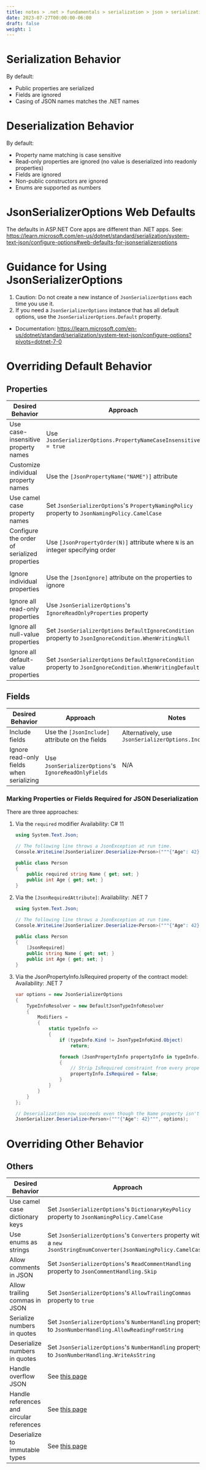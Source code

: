 ```yaml
---
title: notes > .net > fundamentals > serialization > json > serialization behavior with attributes and JsonSerializerOptions
date: 2023-07-27T00:00:00-06:00
draft: false
weight: 1
---
```


# Serialization Behavior
By default:
- Public properties are serialized
- Fields are ignored
- Casing of JSON names matches the .NET names

# Deserialization Behavior
By default:
- Property name matching is case sensitive
- Read-only properties are ignored (no value is deserialized into readonly properties)
- Fields are ignored
- Non-public constructors are ignored
- Enums are supported as numbers

# JsonSerializerOptions Web Defaults
The defaults in ASP.NET Core apps are different than .NET apps.  See: https://learn.microsoft.com/en-us/dotnet/standard/serialization/system-text-json/configure-options#web-defaults-for-jsonserializeroptions

# Guidance for Using JsonSerializerOptions
1. <o>Caution:</o> Do not create a new instance of `JsonSerializerOptions` each time you use it.
2. If you need a `JsonSerializerOptions` instance that has all default options, use the `JsonSerializerOptions.Default` property.
- Documentation: https://learn.microsoft.com/en-us/dotnet/standard/serialization/system-text-json/configure-options?pivots=dotnet-7-0

# Overriding Default Behavior
## Properties
| Desired Behavior                             | Approach                                                                                                  | Notes                                                                                                          |
| -------------------------------------------- | --------------------------------------------------------------------------------------------------------- | -------------------------------------------------------------------------------------------------------------- |
| Use case-insensitive property names          | Use `JsonSerializerOptions.PropertyNameCaseInsensitive = true`                                            | N/A                                                                                                            |
| Customize individual property names          | Use the `[JsonPropertyName("NAME")]` attribute                                                            | N/A                                                                                                            |
| Use camel case property names                | Set `JsonSerializerOptions`'s `PropertyNamingPolicy` property to `JsonNamingPolicy.CamelCase`             | The `[JsonPropertyName]` attribute takes precedence and will override `JsonNamingPolicy`                       |
| Configure the order of serialized properties | Use `[JsonPropertyOrder(N)]` attribute where `N` is an integer specifying order                           | N/A                                                                                                            |
| Ignore individual properties                 | Use the `[JsonIgnore]` attribute on the properties to ignore                                              | This attribute has an optional `Condition` property: `[JsonIgnore(Condition = JsonIgnoreCondition.CONDITION)]` |
| Ignore all read-only properties              | Use `JsonSerializerOptions`'s `IgnoreReadOnlyProperties` property                                         | N/A                                                                                                            |
| Ignore all null-value properties             | Set `JsonSerializerOptions` `DefaultIgnoreCondition` property to `JsonIgnoreCondition.WhenWritingNull`    | N/A                                                                                                            |
| Ignore all default-value properties          | Set `JsonSerializerOptions` `DefaultIgnoreCondition` property to `JsonIgnoreCondition.WhenWritingDefault` | N/A                                                                                                            |

## Fields
| Desired Behavior                         | Approach                                             | Notes                                                    |
| ---------------------------------------- | ---------------------------------------------------- | -------------------------------------------------------- |
| Include fields                           | Use the `[JsonInclude]` attribute on the fields      | Alternatively, use `JsonSerializerOptions.IncludeFields` |
| Ignore read-only fields when serializing | Use `JsonSerializerOptions`'s `IgnoreReadOnlyFields` | N/A                                                      |

### Marking Properties or Fields Required for JSON Deserialization
There are three approaches:
1. Via the  `required` modifier
    <g>Availability: C# 11</g>
    ```cs
    using System.Text.Json;

    // The following line throws a JsonException at run time.
    Console.WriteLine(JsonSerializer.Deserialize<Person>("""{"Age": 42}"""));

    public class Person
    {
        public required string Name { get; set; }
        public int Age { get; set; }
    }
    ``````
2. Via the `[JsonRequiredAttribute]`:
    <g>Availability: .NET 7</g>
    ```cs
    using System.Text.Json;

    // The following line throws a JsonException at run time.
    Console.WriteLine(JsonSerializer.Deserialize<Person>("""{"Age": 42}"""));

    public class Person
    {
        [JsonRequired]
        public string Name { get; set; }
        public int Age { get; set; }
    }
    ```
3. Via the JsonPropertyInfo.IsRequired property of the contract model:
    <g>Availability: .NET 7</g>
    ```cs
    var options = new JsonSerializerOptions
    {
        TypeInfoResolver = new DefaultJsonTypeInfoResolver
        {
            Modifiers =
            {
                static typeInfo =>
                {
                    if (typeInfo.Kind != JsonTypeInfoKind.Object)
                        return;

                    foreach (JsonPropertyInfo propertyInfo in typeInfo.Properties)
                    {
                        // Strip IsRequired constraint from every property.
                        propertyInfo.IsRequired = false;
                    }
                }
            }
        }
    };
    
    // Deserialization now succeeds even though the Name property isn't in the JSON payload.
    JsonSerializer.Deserialize<Person>("""{"Age": 42}""", options);
    ```

# Overriding Other Behavior
## Others
| Desired Behavior                          | Approach                                                                                                                                                 | Notes                         |
| ----------------------------------------- | -------------------------------------------------------------------------------------------------------------------------------------------------------- | ----------------------------- |
| Use camel case dictionary keys            | Set `JsonSerializerOptions`'s `DictionaryKeyPolicy` property to `JsonNamingPolicy.CamelCase`                                                             | Applies to serialization only |
| Use enums as strings                      | Set `JsonSerializerOptions`'s `Converters` property with a `new JsonStringEnumConverter(JsonNamingPolicy.CamelCase)`                                     | N/A                           |
| Allow comments in JSON                    | Set `JsonSerializerOptions`'s `ReadCommentHandling` property to `JsonCommentHandling.Skip`                                                               | N/A                           |
| Allow trailing commas in JSON             | Set `JsonSerializerOptions`'s `AllowTrailingCommas` property to `true`                                                                                   | N/A                           |
| Serialize numbers in quotes               | Set `JsonSerializerOptions`'s `NumberHandling` property to `JsonNumberHandling.AllowReadingFromString`                                                   | N/A                           |
| Deserialize numbers in quotes             | Set `JsonSerializerOptions`'s `NumberHandling` property to `JsonNumberHandling.WriteAsString`                                                            | N/A                           |
| Handle overflow JSON                      | See [this page](https://learn.microsoft.com/en-us/dotnet/standard/serialization/system-text-json/handle-overflow?pivots=dotnet-7-0#handle-overflow-json) | N/A                           |
| Handle references and circular references | See [this page](https://learn.microsoft.com/en-us/dotnet/standard/serialization/system-text-json/preserve-references?pivots=dotnet-7-0)                  | N/A                           |
| Deserialize to immutable types            | See [this page](https://learn.microsoft.com/en-us/dotnet/standard/serialization/system-text-json/immutability?pivots=dotnet-7-0)                         | N/A                           |